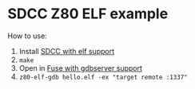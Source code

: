 # SDCC Z80 ELF example

How to use:

1. Install [SDCC with elf support](https://github.com/desertkun/sdcc)
2. `make`
3. Open in [Fuse with gdbserver support](https://sourceforge.net/u/desertkun/fuse/ci/gdbserver/tree/)
4. `z80-elf-gdb hello.elf -ex "target remote :1337"`